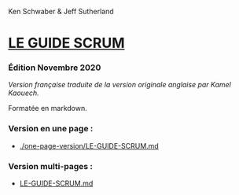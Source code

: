 Ken Schwaber & Jeff Sutherland

# [LE GUIDE SCRUM](LE-GUIDE-SCRUM.md)

### Édition Novembre 2020

_Version française traduite de la version originale anglaise par Kamel Kaouech._

Formatée en markdown.

### Version en une page :

- [./one-page-version/LE-GUIDE-SCRUM.md](./one-page-version/LE-GUIDE-SCRUM.md)

### Version multi-pages :

- [LE-GUIDE-SCRUM.md](LE-GUIDE-SCRUM.md)
